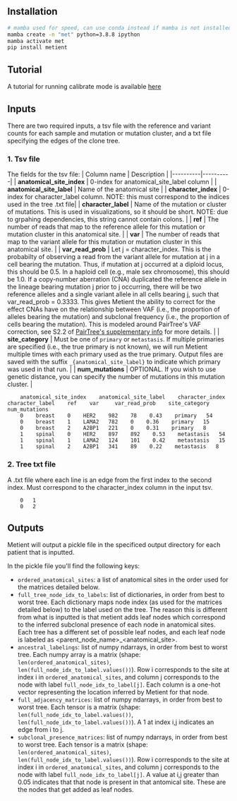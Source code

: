 

## Installation


```bash
# mamba used for speed, can use conda instead if mamba is not installed
mamba create -n "met" python=3.8.8 ipython
mamba activate met
pip install metient
```

## Tutorial
A tutorial for running calibrate mode is available [here](https://github.com/divyakoyy/metient/blob/main/metient_calibrate_tutorial.ipynb)


## Inputs
There are two required inputs, a tsv file with the reference and variant counts for each sample and mutation or mutation cluster, and a txt file specifying the edges of the clone tree.

### 1. **Tsv file**
The fields for the tsv file:
| Column name | Description |
|----------|----------|
| **anatomical_site_index** | 0-index for anatomical_site_label column | 
| **anatomical_site_label** | Name of the anatomical site |
| **character_index** | 0-index for character_label column. NOTE: this must correspond to the indices used in the tree .txt file|
| **character_label** | Name of the mutation or cluster of mutations. This is used in visualizations, so it should be short. NOTE: due to grpahing dependencies, this string cannot contain colons. |
| **ref** | The number of reads that map to the reference allele for this mutation or mutation cluster in this anatomical site. |
| **var** | The number of reads that map to the variant allele for this mutation or mutation cluster in this anatomical site. |
| **var_read_prob** | Let j = character_index. This is the probabilty of observing a read from the variant allele for mutation at j in a cell bearing the mutation. Thus, if mutation at j occurred at a diploid locus, this should be 0.5. In a haploid cell (e.g., male sex chromosome), this should be 1.0. If a copy-number aberration (CNA) duplicated the reference allele in the lineage bearing mutation j prior to j occurring, there will be two reference alleles and a single variant allele in all cells bearing j, such that var_read_prob = 0.3333. This gives Metient the ability to correct for the effect CNAs have on the relationship between VAF (i.e., the proportion of alleles bearing the mutation) and subclonal frequency (i.e., the proportion of cells bearing the mutation). This is modeled around PairTree's VAF correction, see S2.2 of [PairTree's supplementary info](https://aacr.silverchair-cdn.com/aacr/content_public/journal/bloodcancerdiscov/3/3/10.1158_2643-3230.bcd-21-0092/9/bcd-21-0092_supplementary_information_suppsm_sf1-sf21.pdf?Expires=1709221974&Signature=dJH6~Dg-6gEb-S88i0wDGW28QZn16keQj34Vo2tAvJL2cUJrQo48afpHPp-a2zAwQa~ET6SDgw3hb3ITacB06GDUc3GYCdCgYtfPMjFGwygFj-Q9xf-c44VAvwiyliwsBXK1shZmURlFMwSjzkwRwasuWu50sMNmeJSoVyX3nQ-rRBlK93aDR5s9c0l-p4aGvTi6QmfKJPsxXaHB4Lz5yXSl3Xd~JPK-Y~ltC14epDRb~MiSPWUFCAiYetUXcQ7J7vd6b4XQKT9PnYkjQtUq55tLSoUkOGe5JkJ32NXCeoT~l-XD97pCeDYVDOYzAuOkAG0tDYrPebEh2TGTA3fnbA__&Key-Pair-Id=APKAIE5G5CRDK6RD3PGA) for more details. |
| **site_category** | Must be one of `primary` or `metastasis`. If multiple primaries are specified (i.e., the true primary is not known), we will run Metient multiple times with each primary used as the true primary. Output files are saved with the suffix `_{anatomical_site_label}` to indicate which primary was used in that run. |
| **num_mutations** | OPTIONAL. If you wish to use genetic distance, you can specify the number of mutations in this mutation cluster. |

        anatomical_site_index    anatomical_site_label    character_index    character_label    ref    var     var_read_prob    site_category    num_mutations
        0    breast    0    HER2    982    78    0.43    primary   54 
        0    breast    1    LAMA2   782    0    0.36    primary   15
        0    breast    2    A2BP1   221    0    0.31    primary   8
        1    spinal    0    HER2    897    892    0.53    metastasis   54 
        1    spinal    1    LAMA2   124    101    0.42    metastasis   15
        1    spinal    2    A2BP1   341    89    0.22    metastasis   8
        
### 2. **Tree txt file**
A .txt file where each line is an edge from the first index to the second index. Must correspond to the character_index column in the input tsv. 

        0   1
        0   2


## Outputs

Metient will output a pickle file in the specificed output directory for each patient that is inputted. 

In the pickle file you'll find the following keys:
* `ordered_anatomical_sites`: a list of anatomical sites in the order used for the matrices detailed below.
* `full_tree_node_idx_to_labels`: list of dictionaries, in order from best to worst tree. Each dictionary maps node index (as used for the matrices detailed below) to the label used on the tree. The reason this is different from what is inputted is that metient adds leaf nodes which correspond to the inferred subclonal presence of each node in anatomical sites. Each tree has a different set of possible leaf nodes, and each leaf node is labeled as <parent_node_name>_<anatomical_site>.
* `ancestral_labelings`: list of numpy ndarrays, in order from best to worst tree. Each numpy array is a matrix (shape: `len(ordered_anatomical_sites)`, `len(full_node_idx_to_label.values())`). Row i corresponds to the site at index i in `ordered_anatomical_sites`, and column j corresponds to the node with label `full_node_idx_to_label[j]`. Each column is a one-hot vector representing the location inferred by Metient for that node.
* `full_adjacency_matrices`: list of numpy ndarrays, in order from best to worst tree. Each tensor is a matrix (shape: `len(full_node_idx_to_label.values())`, `len(full_node_idx_to_label.values())`). A 1 at index i,j indicates an edge from i to j.
* `subclonal_presence_matrices`: list of numpy ndarrays, in order from best to worst tree. Each tensor is a matrix (shape: `len(ordered_anatomical_sites)`, `len(full_node_idx_to_label.values())`). Row i corresponds to the site at index i in `ordered_anatomical_sites`, and column j corresponds to the node with label `full_node_idx_to_label[j]`. A value at i,j greater than 0.05 indicates that that node is present in that antomical site. These are the nodes that get added as leaf nodes.
